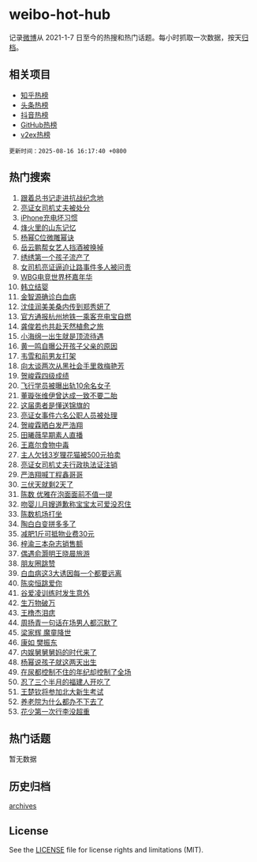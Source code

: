 # weibo-hot-hub

记录[微博](https://www.weibo.com)从 2021-1-7 日至今的热搜和热门话题。每小时抓取一次数据，按天[归档](archives)。

## 相关项目

- [知乎热榜](https://github.com/lonnyzhang423/zhihu-hot-hub)
- [头条热榜](https://github.com/lonnyzhang423/toutiao-hot-hub)
- [抖音热榜](https://github.com/lonnyzhang423/douyin-hot-hub)
- [GitHub热榜](https://github.com/lonnyzhang423/github-hot-hub)
- [v2ex热榜](https://github.com/lonnyzhang423/v2ex-hot-hub)


`更新时间：2025-08-16 16:17:40 +0800`

## 热门搜索

1. [跟着总书记走进抗战纪念地](https://m.weibo.cn/search?containerid=100103type%3D1%26t%3D10%26q%3D%23%E8%B7%9F%E7%9D%80%E6%80%BB%E4%B9%A6%E8%AE%B0%E8%B5%B0%E8%BF%9B%E6%8A%97%E6%88%98%E7%BA%AA%E5%BF%B5%E5%9C%B0%23&stream_entry_id=51&isnewpage=1&extparam=seat%3D1%26q%3D%2523%25E8%25B7%259F%25E7%259D%2580%25E6%2580%25BB%25E4%25B9%25A6%25E8%25AE%25B0%25E8%25B5%25B0%25E8%25BF%259B%25E6%258A%2597%25E6%2588%2598%25E7%25BA%25AA%25E5%25BF%25B5%25E5%259C%25B0%2523%26c_type%3D51%26pos%3D0%26cate%3D10103%26dgr%3D0%26stream_entry_id%3D51%26filter_type%3Drealtimehot%26display_time%3D1755332259%26pre_seqid%3D1755332259267953970933)
1. [亮证女司机丈夫被处分](https://m.weibo.cn/search?containerid=100103type%3D1%26t%3D10%26q%3D%23%E4%BA%AE%E8%AF%81%E5%A5%B3%E5%8F%B8%E6%9C%BA%E4%B8%88%E5%A4%AB%E8%A2%AB%E5%A4%84%E5%88%86%23&stream_entry_id=31&isnewpage=1&extparam=seat%3D1%26q%3D%2523%25E4%25BA%25AE%25E8%25AF%2581%25E5%25A5%25B3%25E5%258F%25B8%25E6%259C%25BA%25E4%25B8%2588%25E5%25A4%25AB%25E8%25A2%25AB%25E5%25A4%2584%25E5%2588%2586%2523%26dgr%3D0%26pos%3D0%26band_rank%3D1%26flag%3D1%26filter_type%3Drealtimehot%26realpos%3D1%26c_type%3D31%26lcate%3D5001%26cate%3D5001%26stream_entry_id%3D31%26display_time%3D1755332259%26pre_seqid%3D1755332259267953970933)
1. [iPhone充电坏习惯](https://m.weibo.cn/search?containerid=100103type%3D1%26t%3D10%26q%3DiPhone%E5%85%85%E7%94%B5%E5%9D%8F%E4%B9%A0%E6%83%AF&stream_entry_id=31&isnewpage=1&extparam=seat%3D1%26q%3DiPhone%25E5%2585%2585%25E7%2594%25B5%25E5%259D%258F%25E4%25B9%25A0%25E6%2583%25AF%26dgr%3D0%26pos%3D1%26band_rank%3D2%26flag%3D0%26filter_type%3Drealtimehot%26realpos%3D2%26c_type%3D31%26lcate%3D5001%26cate%3D5001%26stream_entry_id%3D31%26display_time%3D1755332259%26pre_seqid%3D1755332259267953970933)
1. [烽火里的山东记忆](https://m.weibo.cn/search?containerid=100103type%3D1%26t%3D10%26q%3D%23%E7%83%BD%E7%81%AB%E9%87%8C%E7%9A%84%E5%B1%B1%E4%B8%9C%E8%AE%B0%E5%BF%86%23&stream_entry_id=31&isnewpage=1&extparam=seat%3D1%26q%3D%2523%25E7%2583%25BD%25E7%2581%25AB%25E9%2587%258C%25E7%259A%2584%25E5%25B1%25B1%25E4%25B8%259C%25E8%25AE%25B0%25E5%25BF%2586%2523%26dgr%3D0%26pos%3D2%26band_rank%3D3%26flag%3D0%26filter_type%3Drealtimehot%26realpos%3D3%26c_type%3D31%26lcate%3D5001%26cate%3D5001%26stream_entry_id%3D31%26display_time%3D1755332259%26pre_seqid%3D1755332259267953970933)
1. [杨幂C位微雕幂诀](https://m.weibo.cn/search?containerid=100103type%3D1%26t%3D10%26q%3D%23%E6%9D%A8%E5%B9%82C%E4%BD%8D%E5%BE%AE%E9%9B%95%E5%B9%82%E8%AF%80%23&stream_entry_id=31&isnewpage=1&extparam=seat%3D1%26q%3D%2523%25E6%259D%25A8%25E5%25B9%2582C%25E4%25BD%258D%25E5%25BE%25AE%25E9%259B%2595%25E5%25B9%2582%25E8%25AF%2580%2523%26dgr%3D0%26pos%3D3%26band_rank%3D4%26filter_type%3Drealtimehot%26is_ad_pos%3D1%26c_type%3D31%26lcate%3D5001%26cate%3D5001%26stream_entry_id%3D31%26topic_ad%3D1%26adid%3D297012%26display_time%3D1755332259%26pre_seqid%3D1755332259267953970933)
1. [岳云鹏帮女艺人挡酒被换掉](https://m.weibo.cn/search?containerid=100103type%3D1%26t%3D10%26q%3D%E5%B2%B3%E4%BA%91%E9%B9%8F%E5%B8%AE%E5%A5%B3%E8%89%BA%E4%BA%BA%E6%8C%A1%E9%85%92%E8%A2%AB%E6%8D%A2%E6%8E%89&stream_entry_id=31&isnewpage=1&extparam=seat%3D1%26q%3D%25E5%25B2%25B3%25E4%25BA%2591%25E9%25B9%258F%25E5%25B8%25AE%25E5%25A5%25B3%25E8%2589%25BA%25E4%25BA%25BA%25E6%258C%25A1%25E9%2585%2592%25E8%25A2%25AB%25E6%258D%25A2%25E6%258E%2589%26dgr%3D0%26pos%3D4%26band_rank%3D4%26flag%3D2%26filter_type%3Drealtimehot%26realpos%3D4%26c_type%3D31%26lcate%3D5001%26cate%3D5001%26stream_entry_id%3D31%26display_time%3D1755332259%26pre_seqid%3D1755332259267953970933)
1. [绣绣第一个孩子流产了](https://m.weibo.cn/search?containerid=100103type%3D1%26t%3D10%26q%3D%23%E7%BB%A3%E7%BB%A3%E7%AC%AC%E4%B8%80%E4%B8%AA%E5%AD%A9%E5%AD%90%E6%B5%81%E4%BA%A7%E4%BA%86%23&stream_entry_id=31&isnewpage=1&extparam=seat%3D1%26q%3D%2523%25E7%25BB%25A3%25E7%25BB%25A3%25E7%25AC%25AC%25E4%25B8%2580%25E4%25B8%25AA%25E5%25AD%25A9%25E5%25AD%2590%25E6%25B5%2581%25E4%25BA%25A7%25E4%25BA%2586%2523%26dgr%3D0%26pos%3D5%26band_rank%3D5%26flag%3D1%26filter_type%3Drealtimehot%26realpos%3D5%26c_type%3D31%26lcate%3D5001%26cate%3D5001%26stream_entry_id%3D31%26display_time%3D1755332259%26pre_seqid%3D1755332259267953970933)
1. [女司机亮证逼迫让路事件多人被问责](https://m.weibo.cn/search?containerid=100103type%3D1%26t%3D10%26q%3D%23%E5%A5%B3%E5%8F%B8%E6%9C%BA%E4%BA%AE%E8%AF%81%E9%80%BC%E8%BF%AB%E8%AE%A9%E8%B7%AF%E4%BA%8B%E4%BB%B6%E5%A4%9A%E4%BA%BA%E8%A2%AB%E9%97%AE%E8%B4%A3%23&stream_entry_id=31&isnewpage=1&extparam=seat%3D1%26q%3D%2523%25E5%25A5%25B3%25E5%258F%25B8%25E6%259C%25BA%25E4%25BA%25AE%25E8%25AF%2581%25E9%2580%25BC%25E8%25BF%25AB%25E8%25AE%25A9%25E8%25B7%25AF%25E4%25BA%258B%25E4%25BB%25B6%25E5%25A4%259A%25E4%25BA%25BA%25E8%25A2%25AB%25E9%2597%25AE%25E8%25B4%25A3%2523%26dgr%3D0%26pos%3D6%26band_rank%3D6%26flag%3D1%26filter_type%3Drealtimehot%26realpos%3D6%26c_type%3D31%26lcate%3D5001%26cate%3D5001%26stream_entry_id%3D31%26display_time%3D1755332259%26pre_seqid%3D1755332259267953970933)
1. [WBG电竞世界杯嘉年华](https://m.weibo.cn/search?containerid=100103type%3D1%26t%3D10%26q%3D%23WBG%E7%94%B5%E7%AB%9E%E4%B8%96%E7%95%8C%E6%9D%AF%E5%98%89%E5%B9%B4%E5%8D%8E%23&stream_entry_id=31&isnewpage=1&extparam=seat%3D1%26q%3D%2523WBG%25E7%2594%25B5%25E7%25AB%259E%25E4%25B8%2596%25E7%2595%258C%25E6%259D%25AF%25E5%2598%2589%25E5%25B9%25B4%25E5%258D%258E%2523%26dgr%3D0%26pos%3D7%26band_rank%3D7%26filter_type%3Drealtimehot%26is_ad_pos%3D1%26c_type%3D31%26lcate%3D5001%26cate%3D5001%26stream_entry_id%3D31%26adid%3D296981%26display_time%3D1755332259%26pre_seqid%3D1755332259267953970933)
1. [韩立结婴](https://m.weibo.cn/search?containerid=100103type%3D1%26t%3D10%26q%3D%E9%9F%A9%E7%AB%8B%E7%BB%93%E5%A9%B4&stream_entry_id=31&isnewpage=1&extparam=seat%3D1%26q%3D%25E9%259F%25A9%25E7%25AB%258B%25E7%25BB%2593%25E5%25A9%25B4%26dgr%3D0%26pos%3D8%26band_rank%3D7%26flag%3D0%26filter_type%3Drealtimehot%26realpos%3D7%26c_type%3D31%26lcate%3D5001%26cate%3D5001%26stream_entry_id%3D31%26display_time%3D1755332259%26pre_seqid%3D1755332259267953970933)
1. [金智源确诊白血病](https://m.weibo.cn/search?containerid=100103type%3D1%26t%3D10%26q%3D%23%E9%87%91%E6%99%BA%E6%BA%90%E7%A1%AE%E8%AF%8A%E7%99%BD%E8%A1%80%E7%97%85%23&stream_entry_id=31&isnewpage=1&extparam=seat%3D1%26q%3D%2523%25E9%2587%2591%25E6%2599%25BA%25E6%25BA%2590%25E7%25A1%25AE%25E8%25AF%258A%25E7%2599%25BD%25E8%25A1%2580%25E7%2597%2585%2523%26dgr%3D0%26pos%3D9%26band_rank%3D8%26flag%3D2%26filter_type%3Drealtimehot%26realpos%3D8%26c_type%3D31%26lcate%3D5001%26cate%3D5001%26stream_entry_id%3D31%26display_time%3D1755332259%26pre_seqid%3D1755332259267953970933)
1. [沈佳润美美桑内传到郑秀妍了](https://m.weibo.cn/search?containerid=100103type%3D1%26t%3D10%26q%3D%E6%B2%88%E4%BD%B3%E6%B6%A6%E7%BE%8E%E7%BE%8E%E6%A1%91%E5%86%85%E4%BC%A0%E5%88%B0%E9%83%91%E7%A7%80%E5%A6%8D%E4%BA%86&stream_entry_id=31&isnewpage=1&extparam=seat%3D1%26q%3D%25E6%25B2%2588%25E4%25BD%25B3%25E6%25B6%25A6%25E7%25BE%258E%25E7%25BE%258E%25E6%25A1%2591%25E5%2586%2585%25E4%25BC%25A0%25E5%2588%25B0%25E9%2583%2591%25E7%25A7%2580%25E5%25A6%258D%25E4%25BA%2586%26dgr%3D0%26pos%3D10%26band_rank%3D9%26flag%3D0%26filter_type%3Drealtimehot%26realpos%3D9%26c_type%3D31%26lcate%3D5001%26cate%3D5001%26stream_entry_id%3D31%26display_time%3D1755332259%26pre_seqid%3D1755332259267953970933)
1. [官方通报杭州地铁一乘客充电宝自燃](https://m.weibo.cn/search?containerid=100103type%3D1%26t%3D10%26q%3D%23%E5%AE%98%E6%96%B9%E9%80%9A%E6%8A%A5%E6%9D%AD%E5%B7%9E%E5%9C%B0%E9%93%81%E4%B8%80%E4%B9%98%E5%AE%A2%E5%85%85%E7%94%B5%E5%AE%9D%E8%87%AA%E7%87%83%23&stream_entry_id=31&isnewpage=1&extparam=seat%3D1%26q%3D%2523%25E5%25AE%2598%25E6%2596%25B9%25E9%2580%259A%25E6%258A%25A5%25E6%259D%25AD%25E5%25B7%259E%25E5%259C%25B0%25E9%2593%2581%25E4%25B8%2580%25E4%25B9%2598%25E5%25AE%25A2%25E5%2585%2585%25E7%2594%25B5%25E5%25AE%259D%25E8%2587%25AA%25E7%2587%2583%2523%26dgr%3D0%26pos%3D11%26band_rank%3D10%26flag%3D0%26filter_type%3Drealtimehot%26realpos%3D10%26c_type%3D31%26lcate%3D5001%26cate%3D5001%26stream_entry_id%3D31%26display_time%3D1755332259%26pre_seqid%3D1755332259267953970933)
1. [龚俊若也共赴天然植愈之旅](https://m.weibo.cn/search?containerid=100103type%3D1%26t%3D10%26q%3D%23%E9%BE%9A%E4%BF%8A%E8%8B%A5%E4%B9%9F%E5%85%B1%E8%B5%B4%E5%A4%A9%E7%84%B6%E6%A4%8D%E6%84%88%E4%B9%8B%E6%97%85%23&stream_entry_id=31&isnewpage=1&extparam=seat%3D1%26q%3D%2523%25E9%25BE%259A%25E4%25BF%258A%25E8%258B%25A5%25E4%25B9%259F%25E5%2585%25B1%25E8%25B5%25B4%25E5%25A4%25A9%25E7%2584%25B6%25E6%25A4%258D%25E6%2584%2588%25E4%25B9%258B%25E6%2597%2585%2523%26dgr%3D0%26pos%3D12%26band_rank%3D11%26flag%3D1%26filter_type%3Drealtimehot%26realpos%3D11%26c_type%3D31%26lcate%3D5001%26cate%3D5001%26stream_entry_id%3D31%26display_time%3D1755332259%26pre_seqid%3D1755332259267953970933)
1. [小海绵一出生就是顶流待遇](https://m.weibo.cn/search?containerid=100103type%3D1%26t%3D10%26q%3D%E5%B0%8F%E6%B5%B7%E7%BB%B5%E4%B8%80%E5%87%BA%E7%94%9F%E5%B0%B1%E6%98%AF%E9%A1%B6%E6%B5%81%E5%BE%85%E9%81%87&stream_entry_id=31&isnewpage=1&extparam=seat%3D1%26q%3D%25E5%25B0%258F%25E6%25B5%25B7%25E7%25BB%25B5%25E4%25B8%2580%25E5%2587%25BA%25E7%2594%259F%25E5%25B0%25B1%25E6%2598%25AF%25E9%25A1%25B6%25E6%25B5%2581%25E5%25BE%2585%25E9%2581%2587%26dgr%3D0%26pos%3D13%26band_rank%3D12%26flag%3D1%26filter_type%3Drealtimehot%26realpos%3D12%26c_type%3D31%26lcate%3D5001%26cate%3D5001%26stream_entry_id%3D31%26display_time%3D1755332259%26pre_seqid%3D1755332259267953970933)
1. [黄一鸣自曝公开孩子父亲的原因](https://m.weibo.cn/search?containerid=100103type%3D1%26t%3D10%26q%3D%23%E9%BB%84%E4%B8%80%E9%B8%A3%E8%87%AA%E6%9B%9D%E5%85%AC%E5%BC%80%E5%AD%A9%E5%AD%90%E7%88%B6%E4%BA%B2%E7%9A%84%E5%8E%9F%E5%9B%A0%23&stream_entry_id=31&isnewpage=1&extparam=seat%3D1%26q%3D%2523%25E9%25BB%2584%25E4%25B8%2580%25E9%25B8%25A3%25E8%2587%25AA%25E6%259B%259D%25E5%2585%25AC%25E5%25BC%2580%25E5%25AD%25A9%25E5%25AD%2590%25E7%2588%25B6%25E4%25BA%25B2%25E7%259A%2584%25E5%258E%259F%25E5%259B%25A0%2523%26dgr%3D0%26pos%3D14%26band_rank%3D13%26flag%3D2%26filter_type%3Drealtimehot%26realpos%3D13%26c_type%3D31%26lcate%3D5001%26cate%3D5001%26stream_entry_id%3D31%26display_time%3D1755332259%26pre_seqid%3D1755332259267953970933)
1. [韦雪和前男友打架](https://m.weibo.cn/search?containerid=100103type%3D1%26t%3D10%26q%3D%23%E9%9F%A6%E9%9B%AA%E5%92%8C%E5%89%8D%E7%94%B7%E5%8F%8B%E6%89%93%E6%9E%B6%23&stream_entry_id=31&isnewpage=1&extparam=seat%3D1%26q%3D%2523%25E9%259F%25A6%25E9%259B%25AA%25E5%2592%258C%25E5%2589%258D%25E7%2594%25B7%25E5%258F%258B%25E6%2589%2593%25E6%259E%25B6%2523%26dgr%3D0%26pos%3D15%26band_rank%3D14%26flag%3D1%26filter_type%3Drealtimehot%26realpos%3D14%26c_type%3D31%26lcate%3D5001%26cate%3D5001%26stream_entry_id%3D31%26display_time%3D1755332259%26pre_seqid%3D1755332259267953970933)
1. [向太谈两次从黑社会手里救梅艳芳](https://m.weibo.cn/search?containerid=100103type%3D1%26t%3D10%26q%3D%23%E5%90%91%E5%A4%AA%E8%B0%88%E4%B8%A4%E6%AC%A1%E4%BB%8E%E9%BB%91%E7%A4%BE%E4%BC%9A%E6%89%8B%E9%87%8C%E6%95%91%E6%A2%85%E8%89%B3%E8%8A%B3%23&stream_entry_id=31&isnewpage=1&extparam=seat%3D1%26q%3D%2523%25E5%2590%2591%25E5%25A4%25AA%25E8%25B0%2588%25E4%25B8%25A4%25E6%25AC%25A1%25E4%25BB%258E%25E9%25BB%2591%25E7%25A4%25BE%25E4%25BC%259A%25E6%2589%258B%25E9%2587%258C%25E6%2595%2591%25E6%25A2%2585%25E8%2589%25B3%25E8%258A%25B3%2523%26dgr%3D0%26pos%3D16%26band_rank%3D15%26flag%3D1%26filter_type%3Drealtimehot%26realpos%3D15%26c_type%3D31%26lcate%3D5001%26cate%3D5001%26stream_entry_id%3D31%26display_time%3D1755332259%26pre_seqid%3D1755332259267953970933)
1. [贺峻霖四级成绩](https://m.weibo.cn/search?containerid=100103type%3D1%26t%3D10%26q%3D%23%E8%B4%BA%E5%B3%BB%E9%9C%96%E5%9B%9B%E7%BA%A7%E6%88%90%E7%BB%A9%23&stream_entry_id=31&isnewpage=1&extparam=seat%3D1%26q%3D%2523%25E8%25B4%25BA%25E5%25B3%25BB%25E9%259C%2596%25E5%259B%259B%25E7%25BA%25A7%25E6%2588%2590%25E7%25BB%25A9%2523%26dgr%3D0%26pos%3D17%26band_rank%3D16%26flag%3D2%26filter_type%3Drealtimehot%26realpos%3D16%26c_type%3D31%26lcate%3D5001%26cate%3D5001%26stream_entry_id%3D31%26display_time%3D1755332259%26pre_seqid%3D1755332259267953970933)
1. [飞行学员被曝出轨10余名女子](https://m.weibo.cn/search?containerid=100103type%3D1%26t%3D10%26q%3D%23%E9%A3%9E%E8%A1%8C%E5%AD%A6%E5%91%98%E8%A2%AB%E6%9B%9D%E5%87%BA%E8%BD%A810%E4%BD%99%E5%90%8D%E5%A5%B3%E5%AD%90%23&stream_entry_id=31&isnewpage=1&extparam=seat%3D1%26q%3D%2523%25E9%25A3%259E%25E8%25A1%258C%25E5%25AD%25A6%25E5%2591%2598%25E8%25A2%25AB%25E6%259B%259D%25E5%2587%25BA%25E8%25BD%25A810%25E4%25BD%2599%25E5%2590%258D%25E5%25A5%25B3%25E5%25AD%2590%2523%26dgr%3D0%26pos%3D18%26band_rank%3D17%26flag%3D2%26filter_type%3Drealtimehot%26realpos%3D17%26c_type%3D31%26lcate%3D5001%26cate%3D5001%26stream_entry_id%3D31%26display_time%3D1755332259%26pre_seqid%3D1755332259267953970933)
1. [董璇张维伊曾达成一致不要二胎](https://m.weibo.cn/search?containerid=100103type%3D1%26t%3D10%26q%3D%23%E8%91%A3%E7%92%87%E5%BC%A0%E7%BB%B4%E4%BC%8A%E6%9B%BE%E8%BE%BE%E6%88%90%E4%B8%80%E8%87%B4%E4%B8%8D%E8%A6%81%E4%BA%8C%E8%83%8E%23&stream_entry_id=31&isnewpage=1&extparam=seat%3D1%26q%3D%2523%25E8%2591%25A3%25E7%2592%2587%25E5%25BC%25A0%25E7%25BB%25B4%25E4%25BC%258A%25E6%259B%25BE%25E8%25BE%25BE%25E6%2588%2590%25E4%25B8%2580%25E8%2587%25B4%25E4%25B8%258D%25E8%25A6%2581%25E4%25BA%258C%25E8%2583%258E%2523%26dgr%3D0%26pos%3D19%26band_rank%3D18%26flag%3D0%26filter_type%3Drealtimehot%26realpos%3D18%26c_type%3D31%26lcate%3D5001%26cate%3D5001%26stream_entry_id%3D31%26display_time%3D1755332259%26pre_seqid%3D1755332259267953970933)
1. [这届患者是懂送锦旗的](https://m.weibo.cn/search?containerid=100103type%3D1%26t%3D10%26q%3D%23%E8%BF%99%E5%B1%8A%E6%82%A3%E8%80%85%E6%98%AF%E6%87%82%E9%80%81%E9%94%A6%E6%97%97%E7%9A%84%23&stream_entry_id=31&isnewpage=1&extparam=seat%3D1%26q%3D%2523%25E8%25BF%2599%25E5%25B1%258A%25E6%2582%25A3%25E8%2580%2585%25E6%2598%25AF%25E6%2587%2582%25E9%2580%2581%25E9%2594%25A6%25E6%2597%2597%25E7%259A%2584%2523%26dgr%3D0%26pos%3D20%26band_rank%3D19%26flag%3D1%26filter_type%3Drealtimehot%26realpos%3D19%26c_type%3D31%26lcate%3D5001%26cate%3D5001%26stream_entry_id%3D31%26display_time%3D1755332259%26pre_seqid%3D1755332259267953970933)
1. [亮证女事件六名公职人员被处理](https://m.weibo.cn/search?containerid=100103type%3D1%26t%3D10%26q%3D%23%E4%BA%AE%E8%AF%81%E5%A5%B3%E4%BA%8B%E4%BB%B6%E5%85%AD%E5%90%8D%E5%85%AC%E8%81%8C%E4%BA%BA%E5%91%98%E8%A2%AB%E5%A4%84%E7%90%86%23&stream_entry_id=31&isnewpage=1&extparam=seat%3D1%26q%3D%2523%25E4%25BA%25AE%25E8%25AF%2581%25E5%25A5%25B3%25E4%25BA%258B%25E4%25BB%25B6%25E5%2585%25AD%25E5%2590%258D%25E5%2585%25AC%25E8%2581%258C%25E4%25BA%25BA%25E5%2591%2598%25E8%25A2%25AB%25E5%25A4%2584%25E7%2590%2586%2523%26dgr%3D0%26pos%3D21%26band_rank%3D20%26flag%3D1%26filter_type%3Drealtimehot%26realpos%3D20%26c_type%3D31%26lcate%3D5001%26cate%3D5001%26stream_entry_id%3D31%26display_time%3D1755332259%26pre_seqid%3D1755332259267953970933)
1. [贺峻霖晒白发严浩翔](https://m.weibo.cn/search?containerid=100103type%3D1%26t%3D10%26q%3D%23%E8%B4%BA%E5%B3%BB%E9%9C%96%E6%99%92%E7%99%BD%E5%8F%91%E4%B8%A5%E6%B5%A9%E7%BF%94%23&stream_entry_id=31&isnewpage=1&extparam=seat%3D1%26q%3D%2523%25E8%25B4%25BA%25E5%25B3%25BB%25E9%259C%2596%25E6%2599%2592%25E7%2599%25BD%25E5%258F%2591%25E4%25B8%25A5%25E6%25B5%25A9%25E7%25BF%2594%2523%26dgr%3D0%26pos%3D22%26band_rank%3D21%26flag%3D0%26filter_type%3Drealtimehot%26realpos%3D21%26c_type%3D31%26lcate%3D5001%26cate%3D5001%26stream_entry_id%3D31%26display_time%3D1755332259%26pre_seqid%3D1755332259267953970933)
1. [田曦薇早期素人直播](https://m.weibo.cn/search?containerid=100103type%3D1%26t%3D10%26q%3D%E7%94%B0%E6%9B%A6%E8%96%87%E6%97%A9%E6%9C%9F%E7%B4%A0%E4%BA%BA%E7%9B%B4%E6%92%AD&stream_entry_id=31&isnewpage=1&extparam=seat%3D1%26q%3D%25E7%2594%25B0%25E6%259B%25A6%25E8%2596%2587%25E6%2597%25A9%25E6%259C%259F%25E7%25B4%25A0%25E4%25BA%25BA%25E7%259B%25B4%25E6%2592%25AD%26dgr%3D0%26pos%3D23%26band_rank%3D22%26flag%3D1%26filter_type%3Drealtimehot%26realpos%3D22%26c_type%3D31%26lcate%3D5001%26cate%3D5001%26stream_entry_id%3D31%26display_time%3D1755332259%26pre_seqid%3D1755332259267953970933)
1. [王嘉尔食物中毒](https://m.weibo.cn/search?containerid=100103type%3D1%26t%3D10%26q%3D%23%E7%8E%8B%E5%98%89%E5%B0%94%E9%A3%9F%E7%89%A9%E4%B8%AD%E6%AF%92%23&stream_entry_id=31&isnewpage=1&extparam=seat%3D1%26q%3D%2523%25E7%258E%258B%25E5%2598%2589%25E5%25B0%2594%25E9%25A3%259F%25E7%2589%25A9%25E4%25B8%25AD%25E6%25AF%2592%2523%26dgr%3D0%26pos%3D24%26band_rank%3D23%26flag%3D0%26filter_type%3Drealtimehot%26realpos%3D23%26c_type%3D31%26lcate%3D5001%26cate%3D5001%26stream_entry_id%3D31%26display_time%3D1755332259%26pre_seqid%3D1755332259267953970933)
1. [主人欠钱3岁狸花猫被500元拍卖](https://m.weibo.cn/search?containerid=100103type%3D1%26t%3D10%26q%3D%23%E4%B8%BB%E4%BA%BA%E6%AC%A0%E9%92%B13%E5%B2%81%E7%8B%B8%E8%8A%B1%E7%8C%AB%E8%A2%AB500%E5%85%83%E6%8B%8D%E5%8D%96%23&stream_entry_id=31&isnewpage=1&extparam=seat%3D1%26q%3D%2523%25E4%25B8%25BB%25E4%25BA%25BA%25E6%25AC%25A0%25E9%2592%25B13%25E5%25B2%2581%25E7%258B%25B8%25E8%258A%25B1%25E7%258C%25AB%25E8%25A2%25AB500%25E5%2585%2583%25E6%258B%258D%25E5%258D%2596%2523%26dgr%3D0%26pos%3D25%26band_rank%3D24%26flag%3D1%26filter_type%3Drealtimehot%26realpos%3D24%26c_type%3D31%26lcate%3D5001%26cate%3D5001%26stream_entry_id%3D31%26display_time%3D1755332259%26pre_seqid%3D1755332259267953970933)
1. [亮证女司机丈夫行政执法证注销](https://m.weibo.cn/search?containerid=100103type%3D1%26t%3D10%26q%3D%23%E4%BA%AE%E8%AF%81%E5%A5%B3%E5%8F%B8%E6%9C%BA%E4%B8%88%E5%A4%AB%E8%A1%8C%E6%94%BF%E6%89%A7%E6%B3%95%E8%AF%81%E6%B3%A8%E9%94%80%23&stream_entry_id=31&isnewpage=1&extparam=seat%3D1%26q%3D%2523%25E4%25BA%25AE%25E8%25AF%2581%25E5%25A5%25B3%25E5%258F%25B8%25E6%259C%25BA%25E4%25B8%2588%25E5%25A4%25AB%25E8%25A1%258C%25E6%2594%25BF%25E6%2589%25A7%25E6%25B3%2595%25E8%25AF%2581%25E6%25B3%25A8%25E9%2594%2580%2523%26dgr%3D0%26pos%3D26%26band_rank%3D25%26flag%3D1%26filter_type%3Drealtimehot%26realpos%3D25%26c_type%3D31%26lcate%3D5001%26cate%3D5001%26stream_entry_id%3D31%26display_time%3D1755332259%26pre_seqid%3D1755332259267953970933)
1. [严浩翔喊丁程鑫哥哥](https://m.weibo.cn/search?containerid=100103type%3D1%26t%3D10%26q%3D%23%E4%B8%A5%E6%B5%A9%E7%BF%94%E5%96%8A%E4%B8%81%E7%A8%8B%E9%91%AB%E5%93%A5%E5%93%A5%23&stream_entry_id=31&isnewpage=1&extparam=seat%3D1%26q%3D%2523%25E4%25B8%25A5%25E6%25B5%25A9%25E7%25BF%2594%25E5%2596%258A%25E4%25B8%2581%25E7%25A8%258B%25E9%2591%25AB%25E5%2593%25A5%25E5%2593%25A5%2523%26dgr%3D0%26pos%3D27%26band_rank%3D26%26flag%3D1%26filter_type%3Drealtimehot%26realpos%3D26%26c_type%3D31%26lcate%3D5001%26cate%3D5001%26stream_entry_id%3D31%26display_time%3D1755332259%26pre_seqid%3D1755332259267953970933)
1. [三伏天就剩2天了](https://m.weibo.cn/search?containerid=100103type%3D1%26t%3D10%26q%3D%23%E4%B8%89%E4%BC%8F%E5%A4%A9%E5%B0%B1%E5%89%A92%E5%A4%A9%E4%BA%86%23&stream_entry_id=31&isnewpage=1&extparam=seat%3D1%26q%3D%2523%25E4%25B8%2589%25E4%25BC%258F%25E5%25A4%25A9%25E5%25B0%25B1%25E5%2589%25A92%25E5%25A4%25A9%25E4%25BA%2586%2523%26dgr%3D0%26pos%3D28%26band_rank%3D27%26flag%3D1%26filter_type%3Drealtimehot%26realpos%3D27%26c_type%3D31%26lcate%3D5001%26cate%3D5001%26stream_entry_id%3D31%26display_time%3D1755332259%26pre_seqid%3D1755332259267953970933)
1. [陈数 优雅在泡面面前不值一提](https://m.weibo.cn/search?containerid=100103type%3D1%26t%3D10%26q%3D%E9%99%88%E6%95%B0+%E4%BC%98%E9%9B%85%E5%9C%A8%E6%B3%A1%E9%9D%A2%E9%9D%A2%E5%89%8D%E4%B8%8D%E5%80%BC%E4%B8%80%E6%8F%90&stream_entry_id=31&isnewpage=1&extparam=seat%3D1%26q%3D%25E9%2599%2588%25E6%2595%25B0%2520%25E4%25BC%2598%25E9%259B%2585%25E5%259C%25A8%25E6%25B3%25A1%25E9%259D%25A2%25E9%259D%25A2%25E5%2589%258D%25E4%25B8%258D%25E5%2580%25BC%25E4%25B8%2580%25E6%258F%2590%26dgr%3D0%26pos%3D29%26band_rank%3D28%26flag%3D1%26filter_type%3Drealtimehot%26realpos%3D28%26c_type%3D31%26lcate%3D5001%26cate%3D5001%26stream_entry_id%3D31%26display_time%3D1755332259%26pre_seqid%3D1755332259267953970933)
1. [吻婴儿月嫂道歉称宝宝太可爱没忍住](https://m.weibo.cn/search?containerid=100103type%3D1%26t%3D10%26q%3D%23%E5%90%BB%E5%A9%B4%E5%84%BF%E6%9C%88%E5%AB%82%E9%81%93%E6%AD%89%E7%A7%B0%E5%AE%9D%E5%AE%9D%E5%A4%AA%E5%8F%AF%E7%88%B1%E6%B2%A1%E5%BF%8D%E4%BD%8F%23&stream_entry_id=31&isnewpage=1&extparam=seat%3D1%26q%3D%2523%25E5%2590%25BB%25E5%25A9%25B4%25E5%2584%25BF%25E6%259C%2588%25E5%25AB%2582%25E9%2581%2593%25E6%25AD%2589%25E7%25A7%25B0%25E5%25AE%259D%25E5%25AE%259D%25E5%25A4%25AA%25E5%258F%25AF%25E7%2588%25B1%25E6%25B2%25A1%25E5%25BF%258D%25E4%25BD%258F%2523%26dgr%3D0%26pos%3D30%26band_rank%3D29%26flag%3D0%26filter_type%3Drealtimehot%26realpos%3D29%26c_type%3D31%26lcate%3D5001%26cate%3D5001%26stream_entry_id%3D31%26display_time%3D1755332259%26pre_seqid%3D1755332259267953970933)
1. [陈数机场打坐](https://m.weibo.cn/search?containerid=100103type%3D1%26t%3D10%26q%3D%E9%99%88%E6%95%B0%E6%9C%BA%E5%9C%BA%E6%89%93%E5%9D%90&stream_entry_id=31&isnewpage=1&extparam=seat%3D1%26q%3D%25E9%2599%2588%25E6%2595%25B0%25E6%259C%25BA%25E5%259C%25BA%25E6%2589%2593%25E5%259D%2590%26dgr%3D0%26pos%3D31%26band_rank%3D30%26flag%3D1%26filter_type%3Drealtimehot%26realpos%3D30%26c_type%3D31%26lcate%3D5001%26cate%3D5001%26stream_entry_id%3D31%26display_time%3D1755332259%26pre_seqid%3D1755332259267953970933)
1. [陶白白变拼多多了](https://m.weibo.cn/search?containerid=100103type%3D1%26t%3D10%26q%3D%E9%99%B6%E7%99%BD%E7%99%BD%E5%8F%98%E6%8B%BC%E5%A4%9A%E5%A4%9A%E4%BA%86&stream_entry_id=31&isnewpage=1&extparam=seat%3D1%26q%3D%25E9%2599%25B6%25E7%2599%25BD%25E7%2599%25BD%25E5%258F%2598%25E6%258B%25BC%25E5%25A4%259A%25E5%25A4%259A%25E4%25BA%2586%26dgr%3D0%26pos%3D32%26band_rank%3D31%26flag%3D1%26filter_type%3Drealtimehot%26realpos%3D31%26c_type%3D31%26lcate%3D5001%26cate%3D5001%26stream_entry_id%3D31%26display_time%3D1755332259%26pre_seqid%3D1755332259267953970933)
1. [减肥1斤可抵物业费30元](https://m.weibo.cn/search?containerid=100103type%3D1%26t%3D10%26q%3D%23%E5%87%8F%E8%82%A51%E6%96%A4%E5%8F%AF%E6%8A%B5%E7%89%A9%E4%B8%9A%E8%B4%B930%E5%85%83%23&stream_entry_id=31&isnewpage=1&extparam=seat%3D1%26q%3D%2523%25E5%2587%258F%25E8%2582%25A51%25E6%2596%25A4%25E5%258F%25AF%25E6%258A%25B5%25E7%2589%25A9%25E4%25B8%259A%25E8%25B4%25B930%25E5%2585%2583%2523%26dgr%3D0%26pos%3D33%26band_rank%3D32%26flag%3D1%26filter_type%3Drealtimehot%26realpos%3D32%26c_type%3D31%26lcate%3D5001%26cate%3D5001%26stream_entry_id%3D31%26display_time%3D1755332259%26pre_seqid%3D1755332259267953970933)
1. [梓渝三本杂志销售额](https://m.weibo.cn/search?containerid=100103type%3D1%26t%3D10%26q%3D%23%E6%A2%93%E6%B8%9D%E4%B8%89%E6%9C%AC%E6%9D%82%E5%BF%97%E9%94%80%E5%94%AE%E9%A2%9D%23&stream_entry_id=31&isnewpage=1&extparam=seat%3D1%26q%3D%2523%25E6%25A2%2593%25E6%25B8%259D%25E4%25B8%2589%25E6%259C%25AC%25E6%259D%2582%25E5%25BF%2597%25E9%2594%2580%25E5%2594%25AE%25E9%25A2%259D%2523%26dgr%3D0%26pos%3D34%26band_rank%3D33%26flag%3D1%26filter_type%3Drealtimehot%26realpos%3D33%26c_type%3D31%26lcate%3D5001%26cate%3D5001%26stream_entry_id%3D31%26display_time%3D1755332259%26pre_seqid%3D1755332259267953970933)
1. [偶遇俞灏明王晓晨旅游](https://m.weibo.cn/search?containerid=100103type%3D1%26t%3D10%26q%3D%23%E5%81%B6%E9%81%87%E4%BF%9E%E7%81%8F%E6%98%8E%E7%8E%8B%E6%99%93%E6%99%A8%E6%97%85%E6%B8%B8%23&stream_entry_id=31&isnewpage=1&extparam=seat%3D1%26q%3D%2523%25E5%2581%25B6%25E9%2581%2587%25E4%25BF%259E%25E7%2581%258F%25E6%2598%258E%25E7%258E%258B%25E6%2599%2593%25E6%2599%25A8%25E6%2597%2585%25E6%25B8%25B8%2523%26dgr%3D0%26pos%3D35%26band_rank%3D34%26flag%3D1%26filter_type%3Drealtimehot%26realpos%3D34%26c_type%3D31%26lcate%3D5001%26cate%3D5001%26stream_entry_id%3D31%26display_time%3D1755332259%26pre_seqid%3D1755332259267953970933)
1. [朋友圈跳赞](https://m.weibo.cn/search?containerid=100103type%3D1%26t%3D10%26q%3D%E6%9C%8B%E5%8F%8B%E5%9C%88%E8%B7%B3%E8%B5%9E&stream_entry_id=31&isnewpage=1&extparam=seat%3D1%26q%3D%25E6%259C%258B%25E5%258F%258B%25E5%259C%2588%25E8%25B7%25B3%25E8%25B5%259E%26dgr%3D0%26pos%3D36%26band_rank%3D35%26flag%3D0%26filter_type%3Drealtimehot%26realpos%3D35%26c_type%3D31%26lcate%3D5001%26cate%3D5001%26stream_entry_id%3D31%26display_time%3D1755332259%26pre_seqid%3D1755332259267953970933)
1. [白血病这3大诱因每一个都要远离](https://m.weibo.cn/search?containerid=100103type%3D1%26t%3D10%26q%3D%23%E7%99%BD%E8%A1%80%E7%97%85%E8%BF%993%E5%A4%A7%E8%AF%B1%E5%9B%A0%E6%AF%8F%E4%B8%80%E4%B8%AA%E9%83%BD%E8%A6%81%E8%BF%9C%E7%A6%BB%23&stream_entry_id=31&isnewpage=1&extparam=seat%3D1%26q%3D%2523%25E7%2599%25BD%25E8%25A1%2580%25E7%2597%2585%25E8%25BF%25993%25E5%25A4%25A7%25E8%25AF%25B1%25E5%259B%25A0%25E6%25AF%258F%25E4%25B8%2580%25E4%25B8%25AA%25E9%2583%25BD%25E8%25A6%2581%25E8%25BF%259C%25E7%25A6%25BB%2523%26dgr%3D0%26pos%3D37%26band_rank%3D36%26flag%3D1%26filter_type%3Drealtimehot%26realpos%3D36%26c_type%3D31%26lcate%3D5001%26cate%3D5001%26stream_entry_id%3D31%26display_time%3D1755332259%26pre_seqid%3D1755332259267953970933)
1. [陈奕恒跳爱你](https://m.weibo.cn/search?containerid=100103type%3D1%26t%3D10%26q%3D%E9%99%88%E5%A5%95%E6%81%92%E8%B7%B3%E7%88%B1%E4%BD%A0&stream_entry_id=31&isnewpage=1&extparam=seat%3D1%26q%3D%25E9%2599%2588%25E5%25A5%2595%25E6%2581%2592%25E8%25B7%25B3%25E7%2588%25B1%25E4%25BD%25A0%26dgr%3D0%26pos%3D38%26band_rank%3D37%26flag%3D1%26filter_type%3Drealtimehot%26realpos%3D37%26c_type%3D31%26lcate%3D5001%26cate%3D5001%26stream_entry_id%3D31%26display_time%3D1755332259%26pre_seqid%3D1755332259267953970933)
1. [谷爱凌训练时发生意外](https://m.weibo.cn/search?containerid=100103type%3D1%26t%3D10%26q%3D%E8%B0%B7%E7%88%B1%E5%87%8C%E8%AE%AD%E7%BB%83%E6%97%B6%E5%8F%91%E7%94%9F%E6%84%8F%E5%A4%96&stream_entry_id=31&isnewpage=1&extparam=seat%3D1%26q%3D%25E8%25B0%25B7%25E7%2588%25B1%25E5%2587%258C%25E8%25AE%25AD%25E7%25BB%2583%25E6%2597%25B6%25E5%258F%2591%25E7%2594%259F%25E6%2584%258F%25E5%25A4%2596%26dgr%3D0%26pos%3D39%26band_rank%3D38%26flag%3D1%26filter_type%3Drealtimehot%26realpos%3D38%26c_type%3D31%26lcate%3D5001%26cate%3D5001%26stream_entry_id%3D31%26display_time%3D1755332259%26pre_seqid%3D1755332259267953970933)
1. [生万物破万](https://m.weibo.cn/search?containerid=100103type%3D1%26t%3D10%26q%3D%23%E7%94%9F%E4%B8%87%E7%89%A9%E7%A0%B4%E4%B8%87%23&stream_entry_id=31&isnewpage=1&extparam=seat%3D1%26q%3D%2523%25E7%2594%259F%25E4%25B8%2587%25E7%2589%25A9%25E7%25A0%25B4%25E4%25B8%2587%2523%26dgr%3D0%26pos%3D40%26band_rank%3D39%26flag%3D0%26filter_type%3Drealtimehot%26realpos%3D39%26c_type%3D31%26lcate%3D5001%26cate%3D5001%26stream_entry_id%3D31%26display_time%3D1755332259%26pre_seqid%3D1755332259267953970933)
1. [王橹杰泪痣](https://m.weibo.cn/search?containerid=100103type%3D1%26t%3D10%26q%3D%E7%8E%8B%E6%A9%B9%E6%9D%B0%E6%B3%AA%E7%97%A3&stream_entry_id=31&isnewpage=1&extparam=seat%3D1%26q%3D%25E7%258E%258B%25E6%25A9%25B9%25E6%259D%25B0%25E6%25B3%25AA%25E7%2597%25A3%26dgr%3D0%26pos%3D41%26band_rank%3D40%26flag%3D1%26filter_type%3Drealtimehot%26realpos%3D40%26c_type%3D31%26lcate%3D5001%26cate%3D5001%26stream_entry_id%3D31%26display_time%3D1755332259%26pre_seqid%3D1755332259267953970933)
1. [周扬青一句话在场男人都沉默了](https://m.weibo.cn/search?containerid=100103type%3D1%26t%3D10%26q%3D%E5%91%A8%E6%89%AC%E9%9D%92%E4%B8%80%E5%8F%A5%E8%AF%9D%E5%9C%A8%E5%9C%BA%E7%94%B7%E4%BA%BA%E9%83%BD%E6%B2%89%E9%BB%98%E4%BA%86&stream_entry_id=31&isnewpage=1&extparam=seat%3D1%26q%3D%25E5%2591%25A8%25E6%2589%25AC%25E9%259D%2592%25E4%25B8%2580%25E5%258F%25A5%25E8%25AF%259D%25E5%259C%25A8%25E5%259C%25BA%25E7%2594%25B7%25E4%25BA%25BA%25E9%2583%25BD%25E6%25B2%2589%25E9%25BB%2598%25E4%25BA%2586%26dgr%3D0%26pos%3D42%26band_rank%3D41%26flag%3D0%26filter_type%3Drealtimehot%26realpos%3D41%26c_type%3D31%26lcate%3D5001%26cate%3D5001%26stream_entry_id%3D31%26display_time%3D1755332259%26pre_seqid%3D1755332259267953970933)
1. [梁家辉 魔童降世](https://m.weibo.cn/search?containerid=100103type%3D1%26t%3D10%26q%3D%E6%A2%81%E5%AE%B6%E8%BE%89+%E9%AD%94%E7%AB%A5%E9%99%8D%E4%B8%96&stream_entry_id=31&isnewpage=1&extparam=seat%3D1%26q%3D%25E6%25A2%2581%25E5%25AE%25B6%25E8%25BE%2589%2520%25E9%25AD%2594%25E7%25AB%25A5%25E9%2599%258D%25E4%25B8%2596%26dgr%3D0%26pos%3D43%26band_rank%3D42%26flag%3D1%26filter_type%3Drealtimehot%26realpos%3D42%26c_type%3D31%26lcate%3D5001%26cate%3D5001%26stream_entry_id%3D31%26display_time%3D1755332259%26pre_seqid%3D1755332259267953970933)
1. [康如 樊振东](https://m.weibo.cn/search?containerid=100103type%3D1%26t%3D10%26q%3D%E5%BA%B7%E5%A6%82+%E6%A8%8A%E6%8C%AF%E4%B8%9C&stream_entry_id=31&isnewpage=1&extparam=seat%3D1%26q%3D%25E5%25BA%25B7%25E5%25A6%2582%2520%25E6%25A8%258A%25E6%258C%25AF%25E4%25B8%259C%26dgr%3D0%26pos%3D44%26band_rank%3D43%26flag%3D0%26filter_type%3Drealtimehot%26realpos%3D43%26c_type%3D31%26lcate%3D5001%26cate%3D5001%26stream_entry_id%3D31%26display_time%3D1755332259%26pre_seqid%3D1755332259267953970933)
1. [内娱舅舅舅妈的时代来了](https://m.weibo.cn/search?containerid=100103type%3D1%26t%3D10%26q%3D%E5%86%85%E5%A8%B1%E8%88%85%E8%88%85%E8%88%85%E5%A6%88%E7%9A%84%E6%97%B6%E4%BB%A3%E6%9D%A5%E4%BA%86&stream_entry_id=31&isnewpage=1&extparam=seat%3D1%26q%3D%25E5%2586%2585%25E5%25A8%25B1%25E8%2588%2585%25E8%2588%2585%25E8%2588%2585%25E5%25A6%2588%25E7%259A%2584%25E6%2597%25B6%25E4%25BB%25A3%25E6%259D%25A5%25E4%25BA%2586%26dgr%3D0%26pos%3D45%26band_rank%3D44%26flag%3D1%26filter_type%3Drealtimehot%26realpos%3D44%26c_type%3D31%26lcate%3D5001%26cate%3D5001%26stream_entry_id%3D31%26display_time%3D1755332259%26pre_seqid%3D1755332259267953970933)
1. [杨幂说孩子就这两天出生](https://m.weibo.cn/search?containerid=100103type%3D1%26t%3D10%26q%3D%23%E6%9D%A8%E5%B9%82%E8%AF%B4%E5%AD%A9%E5%AD%90%E5%B0%B1%E8%BF%99%E4%B8%A4%E5%A4%A9%E5%87%BA%E7%94%9F%23&stream_entry_id=31&isnewpage=1&extparam=seat%3D1%26q%3D%2523%25E6%259D%25A8%25E5%25B9%2582%25E8%25AF%25B4%25E5%25AD%25A9%25E5%25AD%2590%25E5%25B0%25B1%25E8%25BF%2599%25E4%25B8%25A4%25E5%25A4%25A9%25E5%2587%25BA%25E7%2594%259F%2523%26dgr%3D0%26pos%3D46%26band_rank%3D45%26flag%3D0%26filter_type%3Drealtimehot%26realpos%3D45%26c_type%3D31%26lcate%3D5001%26cate%3D5001%26stream_entry_id%3D31%26display_time%3D1755332259%26pre_seqid%3D1755332259267953970933)
1. [在尿都控制不住的年纪却控制了全场](https://m.weibo.cn/search?containerid=100103type%3D1%26t%3D10%26q%3D%E5%9C%A8%E5%B0%BF%E9%83%BD%E6%8E%A7%E5%88%B6%E4%B8%8D%E4%BD%8F%E7%9A%84%E5%B9%B4%E7%BA%AA%E5%8D%B4%E6%8E%A7%E5%88%B6%E4%BA%86%E5%85%A8%E5%9C%BA&stream_entry_id=31&isnewpage=1&extparam=seat%3D1%26q%3D%25E5%259C%25A8%25E5%25B0%25BF%25E9%2583%25BD%25E6%258E%25A7%25E5%2588%25B6%25E4%25B8%258D%25E4%25BD%258F%25E7%259A%2584%25E5%25B9%25B4%25E7%25BA%25AA%25E5%258D%25B4%25E6%258E%25A7%25E5%2588%25B6%25E4%25BA%2586%25E5%2585%25A8%25E5%259C%25BA%26dgr%3D0%26pos%3D47%26band_rank%3D46%26flag%3D1%26filter_type%3Drealtimehot%26realpos%3D46%26c_type%3D31%26lcate%3D5001%26cate%3D5001%26stream_entry_id%3D31%26display_time%3D1755332259%26pre_seqid%3D1755332259267953970933)
1. [忍了三个半月的福建人开吃了](https://m.weibo.cn/search?containerid=100103type%3D1%26t%3D10%26q%3D%23%E5%BF%8D%E4%BA%86%E4%B8%89%E4%B8%AA%E5%8D%8A%E6%9C%88%E7%9A%84%E7%A6%8F%E5%BB%BA%E4%BA%BA%E5%BC%80%E5%90%83%E4%BA%86%23&stream_entry_id=31&isnewpage=1&extparam=seat%3D1%26q%3D%2523%25E5%25BF%258D%25E4%25BA%2586%25E4%25B8%2589%25E4%25B8%25AA%25E5%258D%258A%25E6%259C%2588%25E7%259A%2584%25E7%25A6%258F%25E5%25BB%25BA%25E4%25BA%25BA%25E5%25BC%2580%25E5%2590%2583%25E4%25BA%2586%2523%26dgr%3D0%26pos%3D48%26band_rank%3D47%26flag%3D1%26filter_type%3Drealtimehot%26realpos%3D47%26c_type%3D31%26lcate%3D5001%26cate%3D5001%26stream_entry_id%3D31%26display_time%3D1755332259%26pre_seqid%3D1755332259267953970933)
1. [王楚钦将参加北大新生考试](https://m.weibo.cn/search?containerid=100103type%3D1%26t%3D10%26q%3D%E7%8E%8B%E6%A5%9A%E9%92%A6%E5%B0%86%E5%8F%82%E5%8A%A0%E5%8C%97%E5%A4%A7%E6%96%B0%E7%94%9F%E8%80%83%E8%AF%95&stream_entry_id=31&isnewpage=1&extparam=seat%3D1%26q%3D%25E7%258E%258B%25E6%25A5%259A%25E9%2592%25A6%25E5%25B0%2586%25E5%258F%2582%25E5%258A%25A0%25E5%258C%2597%25E5%25A4%25A7%25E6%2596%25B0%25E7%2594%259F%25E8%2580%2583%25E8%25AF%2595%26dgr%3D0%26pos%3D49%26band_rank%3D48%26flag%3D0%26filter_type%3Drealtimehot%26realpos%3D48%26c_type%3D31%26lcate%3D5001%26cate%3D5001%26stream_entry_id%3D31%26display_time%3D1755332259%26pre_seqid%3D1755332259267953970933)
1. [养老院为什么都办不下去了](https://m.weibo.cn/search?containerid=100103type%3D1%26t%3D10%26q%3D%23%E5%85%BB%E8%80%81%E9%99%A2%E4%B8%BA%E4%BB%80%E4%B9%88%E9%83%BD%E5%8A%9E%E4%B8%8D%E4%B8%8B%E5%8E%BB%E4%BA%86%23&stream_entry_id=31&isnewpage=1&extparam=seat%3D1%26q%3D%2523%25E5%2585%25BB%25E8%2580%2581%25E9%2599%25A2%25E4%25B8%25BA%25E4%25BB%2580%25E4%25B9%2588%25E9%2583%25BD%25E5%258A%259E%25E4%25B8%258D%25E4%25B8%258B%25E5%258E%25BB%25E4%25BA%2586%2523%26dgr%3D0%26pos%3D50%26band_rank%3D49%26flag%3D1%26filter_type%3Drealtimehot%26realpos%3D49%26c_type%3D31%26lcate%3D5001%26cate%3D5001%26stream_entry_id%3D31%26display_time%3D1755332259%26pre_seqid%3D1755332259267953970933)
1. [花少第一次行李没超重](https://m.weibo.cn/search?containerid=100103type%3D1%26t%3D10%26q%3D%E8%8A%B1%E5%B0%91%E7%AC%AC%E4%B8%80%E6%AC%A1%E8%A1%8C%E6%9D%8E%E6%B2%A1%E8%B6%85%E9%87%8D&stream_entry_id=31&isnewpage=1&extparam=seat%3D1%26q%3D%25E8%258A%25B1%25E5%25B0%2591%25E7%25AC%25AC%25E4%25B8%2580%25E6%25AC%25A1%25E8%25A1%258C%25E6%259D%258E%25E6%25B2%25A1%25E8%25B6%2585%25E9%2587%258D%26dgr%3D0%26pos%3D51%26band_rank%3D50%26flag%3D0%26filter_type%3Drealtimehot%26realpos%3D50%26c_type%3D31%26lcate%3D5001%26cate%3D5001%26stream_entry_id%3D31%26display_time%3D1755332259%26pre_seqid%3D1755332259267953970933)

## 热门话题

暂无数据

## 历史归档

[archives](archives)

## License

See the [LICENSE](LICENSE) file for license rights and limitations (MIT).

